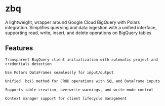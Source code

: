 # zbq

A lightweight, wrapper around Google Cloud BigQuery with Polars integration. Simplifies querying and data ingestion with a unified interface, supporting read, write, insert, and delete operations on BigQuery tables.

## Features
    Transparent BigQuery client initialization with automatic project and credentials detection

    Use Polars DataFrames seamlessly for input/output

    Unified .bq() method for CRUD operations with SQL and DataFrame inputs

    Supports table creation, overwrite warnings, and write mode control

    Context manager support for client lifecycle management
